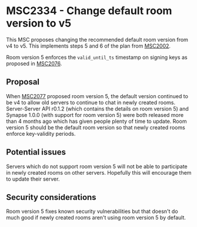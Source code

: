 # MSC2334 - Change default room version to v5

This MSC proposes changing the recommended default room version from v4 to v5. This implements steps 5 and 6 of the plan from [MSC2002](https://github.com/matrix-org/matrix-doc/issues/2002).

Room version 5 enforces the `valid_until_ts` timestamp on signing keys as proposed in [MSC2076](https://github.com/matrix-org/matrix-doc/issues/2076).

## Proposal

When [MSC2077](https://github.com/matrix-org/matrix-doc/issues/2077) proposed room version 5, the default version continued to be v4 to allow old servers to continue to chat in newly created rooms. Server-Server API r0.1.2 (which contains the details on room version 5) and Synapse 1.0.0 (with support for room version 5) were both released more than 4 months ago which has given people plenty of time to update. Room version 5 should be the default room version so that newly created rooms enforce key-validity periods.

## Potential issues

Servers which do not support room version 5 will not be able to participate in newly created rooms on other servers. Hopefully this will encourage them to update their server.

## Security considerations

Room version 5 fixes known security vulnerabilities but that doesn't do much good if newly created rooms aren't using room version 5 by default.